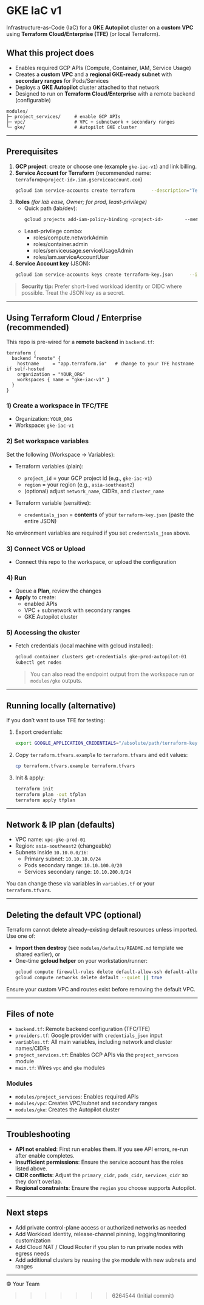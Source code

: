 GKE IaC v1
=======

Infrastructure-as-Code (IaC) for a **GKE Autopilot** cluster on a **custom VPC** using **Terraform Cloud/Enterprise (TFE)** (or local Terraform).

## What this project does

- Enables required GCP APIs (Compute, Container, IAM, Service Usage)
- Creates a **custom VPC** and a **regional GKE-ready subnet** with **secondary ranges** for Pods/Services
- Deploys a **GKE Autopilot** cluster attached to that network
- Designed to run on **Terraform Cloud/Enterprise** with a remote backend (configurable)

```
modules/
├─ project_services/     # enable GCP APIs
├─ vpc/                  # VPC + subnetwork + secondary ranges
└─ gke/                  # Autopilot GKE cluster
```

---

## Prerequisites

1) **GCP project**: create or choose one (example `gke-iac-v1`) and link billing.
2) **Service Account for Terraform** (recommended name: `terraform@<project-id>.iam.gserviceaccount.com`)
   ```bash
   gcloud iam service-accounts create terraform      --description="Terraform automation SA"      --display-name="Terraform"
   ```
3) **Roles** *(for lab ease, Owner; for prod, least-privilege)*
   - Quick path (lab/dev):
     ```bash
     gcloud projects add-iam-policy-binding <project-id>        --member="serviceAccount:terraform@<project-id>.iam.gserviceaccount.com"        --role="roles/owner"
     ```
   - Least-privilege combo:
     - roles/compute.networkAdmin
     - roles/container.admin
     - roles/serviceusage.serviceUsageAdmin
     - roles/iam.serviceAccountUser
4) **Service Account key** (JSON):
   ```bash
   gcloud iam service-accounts keys create terraform-key.json      --iam-account terraform@<project-id>.iam.gserviceaccount.com
   ```

> **Security tip:** Prefer short-lived workload identity or OIDC where possible. Treat the JSON key as a secret.

---

## Using Terraform Cloud / Enterprise (recommended)

This repo is pre-wired for a **remote backend** in `backend.tf`:

```hcl
terraform {
  backend "remote" {
    hostname     = "app.terraform.io"   # change to your TFE hostname if self-hosted
    organization = "YOUR_ORG"
    workspaces { name = "gke-iac-v1" }
  }
}
```

### 1) Create a workspace in TFC/TFE
- Organization: `YOUR_ORG`
- Workspace: `gke-iac-v1`

### 2) Set workspace variables
Set the following (Workspace → Variables):

- Terraform variables (plain):
  - `project_id` = your GCP project id (e.g., `gke-iac-v1`)
  - `region`     = your region (e.g., `asia-southeast2`)
  - (optional) adjust `network_name`, CIDRs, and `cluster_name`

- Terraform variable (sensitive):
  - `credentials_json` = **contents** of your `terraform-key.json` (paste the entire JSON)

No environment variables are required if you set `credentials_json` above.

### 3) Connect VCS or Upload
- Connect this repo to the workspace, or upload the configuration

### 4) Run
- Queue a **Plan**, review the changes
- **Apply** to create:
  - enabled APIs
  - VPC + subnetwork with secondary ranges
  - GKE Autopilot cluster

### 5) Accessing the cluster
- Fetch credentials (local machine with gcloud installed):
  ```bash
  gcloud container clusters get-credentials gke-prod-autopilot-01     --region=$(terraform output -raw region 2>/dev/null || echo "asia-southeast2")     --project=<project-id>
  kubectl get nodes
  ```
  > You can also read the endpoint output from the workspace run or `modules/gke` outputs.

---

## Running locally (alternative)

If you don’t want to use TFE for testing:

1) Export credentials:
   ```bash
   export GOOGLE_APPLICATION_CREDENTIALS="/absolute/path/terraform-key.json"
   ```

2) Copy `terraform.tfvars.example` to `terraform.tfvars` and edit values:
   ```bash
   cp terraform.tfvars.example terraform.tfvars
   ```

3) Init & apply:
   ```bash
   terraform init
   terraform plan -out tfplan
   terraform apply tfplan
   ```

---

## Network & IP plan (defaults)

- VPC name: `vpc-gke-prod-01`
- Region: `asia-southeast2` (changeable)
- Subnets inside `10.10.0.0/16`:
  - Primary subnet: `10.10.10.0/24`
  - Pods secondary range: `10.10.100.0/20`
  - Services secondary range: `10.10.200.0/24`

You can change these via variables in `variables.tf` or your `terraform.tfvars`.

---

## Deleting the default VPC (optional)

Terraform cannot delete already-existing default resources unless imported. Use one of:
- **Import then destroy** (see `modules/defaults/README.md` template we shared earlier), or
- One-time **gcloud helper** on your workstation/runner:
  ```bash
  gcloud compute firewall-rules delete default-allow-ssh default-allow-rdp default-allow-icmp --quiet || true
  gcloud compute networks delete default --quiet || true
  ```

Ensure your custom VPC and routes exist before removing the default VPC.

---

## Files of note

- `backend.tf`: Remote backend configuration (TFC/TFE)
- `providers.tf`: Google provider with `credentials_json` input
- `variables.tf`: All main variables, including network and cluster names/CIDRs
- `project_services.tf`: Enables GCP APIs via the `project_services` module
- `main.tf`: Wires `vpc` and `gke` modules

### Modules
- `modules/project_services`: Enables required APIs
- `modules/vpc`: Creates VPC/subnet and secondary ranges
- `modules/gke`: Creates the Autopilot cluster

---

## Troubleshooting

- **API not enabled**: First run enables them. If you see API errors, re-run after enable completes.
- **Insufficient permissions**: Ensure the service account has the roles listed above.
- **CIDR conflicts**: Adjust the `primary_cidr`, `pods_cidr`, `services_cidr` so they don’t overlap.
- **Regional constraints**: Ensure the `region` you choose supports Autopilot.

---

## Next steps

- Add private control-plane access or authorized networks as needed
- Add Workload Identity, release-channel pinning, logging/monitoring customization
- Add Cloud NAT / Cloud Router if you plan to run private nodes with egress needs
- Add additional clusters by reusing the `gke` module with new subnets and ranges

---

© Your Team
>>>>>>> 6264544 (Initial commit)
